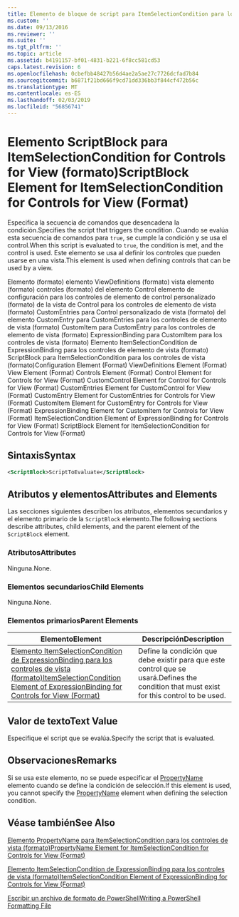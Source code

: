 ```yaml
---
title: Elemento de bloque de script para ItemSelectionCondition para los controles de vista (formato) | Microsoft Docs
ms.custom: ''
ms.date: 09/13/2016
ms.reviewer: ''
ms.suite: ''
ms.tgt_pltfrm: ''
ms.topic: article
ms.assetid: b4191157-bf01-4831-b221-6f8cc581cd53
caps.latest.revision: 6
ms.openlocfilehash: 0cbefbb48427b56d4ae2a5ae27c7726dcfad7b84
ms.sourcegitcommit: b6871f21bd666f9cd71dd336bb3f844cf472b56c
ms.translationtype: MT
ms.contentlocale: es-ES
ms.lasthandoff: 02/03/2019
ms.locfileid: "56856741"
---
```

# <a name="scriptblock-element-for-itemselectioncondition-for-controls-for-view-format"></a><span data-ttu-id="4b9e2-102">Elemento ScriptBlock para ItemSelectionCondition for Controls for View (formato)</span><span class="sxs-lookup"><span data-stu-id="4b9e2-102">ScriptBlock Element for ItemSelectionCondition for Controls for View (Format)</span></span>

<span data-ttu-id="4b9e2-103">Especifica la secuencia de comandos que desencadena la condición.</span><span class="sxs-lookup"><span data-stu-id="4b9e2-103">Specifies the script that triggers the condition.</span></span> <span data-ttu-id="4b9e2-104">Cuando se evalúa esta secuencia de comandos para `true`, se cumple la condición y se usa el control.</span><span class="sxs-lookup"><span data-stu-id="4b9e2-104">When this script is evaluated to `true`, the condition is met, and the control is used.</span></span> <span data-ttu-id="4b9e2-105">Este elemento se usa al definir los controles que pueden usarse en una vista.</span><span class="sxs-lookup"><span data-stu-id="4b9e2-105">This element is used when defining controls that can be used by a view.</span></span>

<span data-ttu-id="4b9e2-106">Elemento (formato) elemento ViewDefinitions (formato) vista elemento (formato) controles (formato) del elemento Control elemento de configuración para los controles de elemento de control personalizado (formato) de la vista de Control para los controles de elemento de vista (formato) CustomEntries para Control personalizado de vista (formato) del elemento CustomEntry para CustomEntries para los controles de elemento de vista (formato) CustomItem para CustomEntry para los controles de elemento de vista (formato) ExpressionBinding para CustomItem para los controles de vista (formato) Elemento ItemSelectionCondition de ExpressionBinding para los controles de elemento de vista (formato) ScriptBlock para ItemSelectionCondition para los controles de vista (formato)</span><span class="sxs-lookup"><span data-stu-id="4b9e2-106">Configuration Element (Format) ViewDefinitions Element (Format) View Element (Format) Controls Element (Format) Control Element for Controls for View (Format) CustomControl Element for Control for Controls for View (Format) CustomEntries Element for CustomControl for View (Format) CustomEntry Element for CustomEntries for Controls for View (Format) CustomItem Element for CustomEntry for Controls for View (Format) ExpressionBinding Element for CustomItem for Controls for View (Format) ItemSelectionCondition Element of ExpressionBinding for Controls for View (Format) ScriptBlock Element for ItemSelectionCondition for Controls for View (Format)</span></span>

## <a name="syntax"></a><span data-ttu-id="4b9e2-107">Sintaxis</span><span class="sxs-lookup"><span data-stu-id="4b9e2-107">Syntax</span></span>

```xml
<ScriptBlock>ScriptToEvaluate</ScriptBlock>
```

## <a name="attributes-and-elements"></a><span data-ttu-id="4b9e2-108">Atributos y elementos</span><span class="sxs-lookup"><span data-stu-id="4b9e2-108">Attributes and Elements</span></span>

<span data-ttu-id="4b9e2-109">Las secciones siguientes describen los atributos, elementos secundarios y el elemento primario de la `ScriptBlock` elemento.</span><span class="sxs-lookup"><span data-stu-id="4b9e2-109">The following sections describe attributes, child elements, and the parent element of the `ScriptBlock` element.</span></span>

### <a name="attributes"></a><span data-ttu-id="4b9e2-110">Atributos</span><span class="sxs-lookup"><span data-stu-id="4b9e2-110">Attributes</span></span>

<span data-ttu-id="4b9e2-111">Ninguna.</span><span class="sxs-lookup"><span data-stu-id="4b9e2-111">None.</span></span>

### <a name="child-elements"></a><span data-ttu-id="4b9e2-112">Elementos secundarios</span><span class="sxs-lookup"><span data-stu-id="4b9e2-112">Child Elements</span></span>

<span data-ttu-id="4b9e2-113">Ninguna.</span><span class="sxs-lookup"><span data-stu-id="4b9e2-113">None.</span></span>

### <a name="parent-elements"></a><span data-ttu-id="4b9e2-114">Elementos primarios</span><span class="sxs-lookup"><span data-stu-id="4b9e2-114">Parent Elements</span></span>

|<span data-ttu-id="4b9e2-115">Elemento</span><span class="sxs-lookup"><span data-stu-id="4b9e2-115">Element</span></span>|<span data-ttu-id="4b9e2-116">Descripción</span><span class="sxs-lookup"><span data-stu-id="4b9e2-116">Description</span></span>|
|-------------|-----------------|
|[<span data-ttu-id="4b9e2-117">Elemento ItemSelectionCondition de ExpressionBinding para los controles de vista (formato)</span><span class="sxs-lookup"><span data-stu-id="4b9e2-117">ItemSelectionCondition Element of ExpressionBinding for Controls for View (Format)</span></span>](./itemselectioncondition-element-for-expressionbinding-for-controls-for-view-format.md)|<span data-ttu-id="4b9e2-118">Define la condición que debe existir para que este control que se usará.</span><span class="sxs-lookup"><span data-stu-id="4b9e2-118">Defines the condition that must exist for this control to be used.</span></span>|

## <a name="text-value"></a><span data-ttu-id="4b9e2-119">Valor de texto</span><span class="sxs-lookup"><span data-stu-id="4b9e2-119">Text Value</span></span>

<span data-ttu-id="4b9e2-120">Especifique el script que se evalúa.</span><span class="sxs-lookup"><span data-stu-id="4b9e2-120">Specify the script that is evaluated.</span></span>

## <a name="remarks"></a><span data-ttu-id="4b9e2-121">Observaciones</span><span class="sxs-lookup"><span data-stu-id="4b9e2-121">Remarks</span></span>

<span data-ttu-id="4b9e2-122">Si se usa este elemento, no se puede especificar el [PropertyName](./propertyname-element-for-itemselectioncondition-for-controls-for-view-format.md) elemento cuando se define la condición de selección.</span><span class="sxs-lookup"><span data-stu-id="4b9e2-122">If this element is used, you cannot specify the [PropertyName](./propertyname-element-for-itemselectioncondition-for-controls-for-view-format.md) element when defining the selection condition.</span></span>

## <a name="see-also"></a><span data-ttu-id="4b9e2-123">Véase también</span><span class="sxs-lookup"><span data-stu-id="4b9e2-123">See Also</span></span>

[<span data-ttu-id="4b9e2-124">Elemento PropertyName para ItemSelectionCondition para los controles de vista (formato)</span><span class="sxs-lookup"><span data-stu-id="4b9e2-124">PropertyName Element for ItemSelectionCondition for Controls for View (Format)</span></span>](./propertyname-element-for-itemselectioncondition-for-controls-for-view-format.md)

[<span data-ttu-id="4b9e2-125">Elemento ItemSelectionCondition de ExpressionBinding para los controles de vista (formato)</span><span class="sxs-lookup"><span data-stu-id="4b9e2-125">ItemSelectionCondition Element of ExpressionBinding for Controls for View (Format)</span></span>](./itemselectioncondition-element-for-expressionbinding-for-controls-for-view-format.md)

[<span data-ttu-id="4b9e2-126">Escribir un archivo de formato de PowerShell</span><span class="sxs-lookup"><span data-stu-id="4b9e2-126">Writing a PowerShell Formatting File</span></span>](./writing-a-powershell-formatting-file.md)
